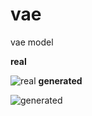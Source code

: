 # vae
vae model

**real**

![real](./data//Carla/real.png)
**generated**

![generated](./data/Carla/generated.png)
